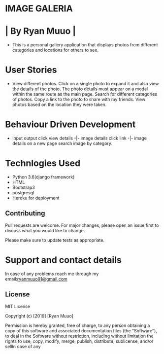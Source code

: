 # IMAGE GALERIA


# | By Ryan Muuo |

* This is a personal gallery application that displays photos from different categories and locations for others to see.


# User Stories

* View different photos. Click on a single photo to expand it and also view the details of the photo. The photo    details must appear on a modal within the same route as the main page. Search for different categories of photos. Copy a link to the photo to share with my friends. View photos based on the location they were taken.

# Behaviour Driven Development
* input	output click view details -|-	image details click link -|-	image details on a new page search image by category. 



# Technlogies Used
- Python 3.6(django framework)
- HTML
- Bootstrap3
- postgresql
- Heroku for deployment




## Contributing
Pull requests are welcome. For major changes, please open an issue first to discuss what you would like to change.

Please make sure to update tests as appropriate.

# Support and contact details
In case of any problems reach me through my email:ryanmuuo91@gmail.com
 
 




## License
MIT License

Copyright (c) [2019] [Ryan Muuo]

Permission is hereby granted, free of charge, to any person obtaining a copy
of this software and associated documentation files (the "Software"), to deal
in the Software without restriction, including without limitation the rights
to use, copy, modify, merge, publish, distribute, sublicense, and/or sellIn case of any 